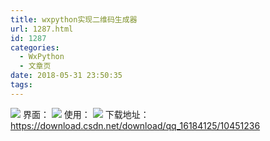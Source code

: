 ```yaml
---
title: wxpython实现二维码生成器
url: 1287.html
id: 1287
categories:
  - WxPython
  - 文章页
date: 2018-05-31 23:50:35
tags:
---
```


![](http://47.100.4.8/wp-content/uploads/2018/05/图片193.png) 界面： ![](http://47.100.4.8/wp-content/uploads/2018/05/QQ图片20180531221406.png) 使用： ![](http://47.100.4.8/wp-content/uploads/2018/05/QQ图片20180531221501.png) 下载地址：https://download.csdn.net/download/qq_16184125/10451236